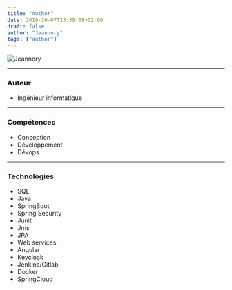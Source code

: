 ```yaml
---
title: "Author"
date: 2019-10-07T23:39:08+02:00
draft: false
author: "Jeannory"
tags: ["author"]
---
```


![Jeannory](/blog/img/jeanno_2018.png)
<!-- <img src = "https://jeannory.github.io/blog/img/jeanno_2018.png", width = "", height = "400"> -->

---

### Auteur ###

* Ingénieur informatique

---

### Compétences ###

* Conception
* Développement
* Dévops

---

### Technologies ###

* SQL
* Java
* SpringBoot
* Spring Security
* Junit
* Jms
* JPA
* Web services
* Angular
* Keycloak
* Jenkins/Gitlab
* Docker
* SpringCloud

